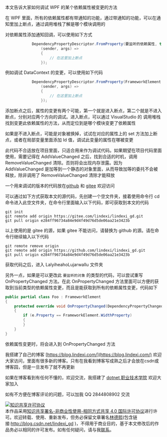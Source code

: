 
本文告诉大家如何调试 WPF 的某个依赖属性被变更的方法

<!--more-->


<!-- CreateTime:2022/7/7 19:19:10 -->

<!-- 发布 -->
<!-- 标签：WPF，调试 -->

在 WPF 里面，所有的依赖属性都有带通知的功能，通过带通知的功能，可以在通知里加上断点，通过调用堆栈了解是哪个模块调用的

对依赖属性添加通知回调，可以使用如下方式

```csharp
            DependencyPropertyDescriptor.FromProperty(要监听的依赖属性, typeof(对象的类型)).AddValueChanged(要监听的对象,
                (sender, args) =>
                {
                    // 在这里加上断点
                });
```

例如调试 DataContext 的变更，可以使用如下代码

```csharp
            DependencyPropertyDescriptor.FromProperty(FrameworkElement.DataContextProperty, typeof(FrameworkElement)).AddValueChanged(要监听的对象,
                (sender, args) =>
                {
                    // 在这里加上断点
                });
```

添加断点之后，属性的变更有两个可能，第一个就是进入断点，第二个就是不进入断点，分别对应两个方向的调试。进入断点，可以通过 VisualStudio 的 调用堆栈 找到变更此依赖属性的方法，从而定位到是哪个模块变更了依赖属性

如果是不进入断点，可能是对象被换掉，试试在对应的属性上的 set 方法加上断点，或者在局部变量里面添加 Id 值，调试此变量的属性在哪被变更

此代码不合适放在项目里面，只适合用来作为调试代码。如果期望在项目代码里面使用，需要记得在 AddValueChanged 之后，找到合适的时机，调用 RemoveValueChanged 清除。否则将会出现内存泄露。因为 AddValueChanged 是加等到一个静态的对象里面，从而导致加等的委托不会被释放，除非调用了 RemoveValueChanged 清除才能释放

一个用来调试的版本的代码放在[github](https://github.com/lindexi/lindexi_gd/tree/e284ff96734a84e9d4f49d76d5de06aa21e3423b/LalyiheahoLujarwallu) 和 [gitee](https://gitee.com/lindexi/lindexi_gd/tree/e284ff96734a84e9d4f49d76d5de06aa21e3423b/LalyiheahoLujarwallu) 欢迎访问

可以通过如下方式获取本文的源代码，先创建一个空文件夹，接着使用命令行 cd 命令进入此空文件夹，在命令行里面输入以下代码，即可获取到本文的代码

```
git init
git remote add origin https://gitee.com/lindexi/lindexi_gd.git
git pull origin e284ff96734a84e9d4f49d76d5de06aa21e3423b
```

以上使用的是 gitee 的源，如果 gitee 不能访问，请替换为 github 的源。请在命令行继续输入以下代码

```
git remote remove origin
git remote add origin https://github.com/lindexi/lindexi_gd.git
git pull origin e284ff96734a84e9d4f49d76d5de06aa21e3423b
```

获取代码之后，进入 LalyiheahoLujarwallu 文件夹

另外一点，如果是可以更改此 `要监听的对象` 的类型的代码，可以尝试重写 OnPropertyChanged 方法。在此 OnPropertyChanged 方法里面可以方便的获取到当前类型的依赖属性变更，而且是能获取到所有的依赖属性变更，代码如下

```csharp
public partial class Foo : FrameworkElement
{
    protected override void OnPropertyChanged(DependencyPropertyChangedEventArgs e)
    {
        if (e.Property == FrameworkElement.WidthProperty)
        {
        }
    }
}
```

依赖属性变更时，将会进入到 OnPropertyChanged 方法


我搭建了自己的博客 [https://blog.lindexi.com/](https://blog.lindexi.com/) 欢迎大家访问，里面有很多新的博客。只有在我看到博客写成熟之后才会放在csdn或博客园，但是一旦发布了就不再更新

如果在博客看到有任何不懂的，欢迎交流，我搭建了 [dotnet 职业技术学院](https://t.me/dotnet_campus) 欢迎大家加入

如有不方便在博客评论的问题，可以加我 QQ 2844808902 交流

<a rel="license" href="http://creativecommons.org/licenses/by-nc-sa/4.0/"><img alt="知识共享许可协议" style="border-width:0" src="https://licensebuttons.net/l/by-nc-sa/4.0/88x31.png" /></a><br />本作品采用<a rel="license" href="http://creativecommons.org/licenses/by-nc-sa/4.0/">知识共享署名-非商业性使用-相同方式共享 4.0 国际许可协议</a>进行许可。欢迎转载、使用、重新发布，但务必保留文章署名[林德熙](http://blog.csdn.net/lindexi_gd)(包含链接:http://blog.csdn.net/lindexi_gd )，不得用于商业目的，基于本文修改后的作品务必以相同的许可发布。如有任何疑问，请与我[联系](mailto:lindexi_gd@163.com)。